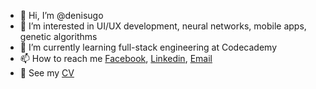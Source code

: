 - 👋 Hi, I’m @denisugo
- 👀 I’m interested in UI/UX development, neural networks, mobile apps, genetic algorithms
- 🌱 I’m currently learning full-stack engineering at Codecademy
- 📫 How to reach me [Facebook](https://www.facebook.com/denisu471/), [Linkedin](https://www.linkedin.com/in/denis-u-90169b20b/),  [Email](mailto:denisu471@gmail.com)
- 📁 See my  [CV](https://github.com/denisugo/denisugo/blob/main/CV%20pdf.pdf)

<!---
denisugo/denisugo is a ✨ special ✨ repository because its `README.md` (this file) appears on your GitHub profile.
You can click the Preview link to take a look at your changes.
--->
